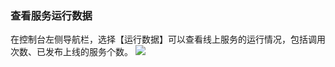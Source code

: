 ### 查看服务运行数据
在控制台左侧导航栏，选择【运行数据】可以查看线上服务的运行情况，包括调用次数、已发布上线的服务个数。
![](https://main.qcloudimg.com/raw/2025957beebedad3b3fc104026b2b42a.png)

